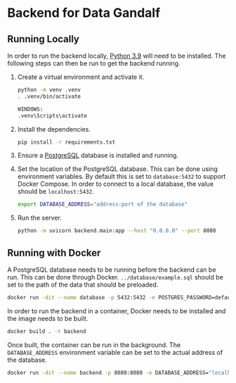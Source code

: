 # Backend for Data Gandalf

## Running Locally

In order to run the backend locally, [Python 3.9](https://www.python.org/) will need to be installed. The following steps can then be run to get the backend running.

1. Create a virtual environment and activate it.

    ```bash
    python -m venv .venv
    . .venv/bin/activate

    WINDOWS:
    .venv\Scripts\activate
    ```

2. Install the dependencies.

    ```bash
    pip install -r requirements.txt
    ```

3. Ensure a [PostgreSQL](https://www.postgresql.org/) database is installed and running.

4. Set the location of the PostgreSQL database. This can be done using environment variables. By default this is set to `database:5432` to support Docker Compose. In order to connect to a local database, the value should be `localhost:5432`.

    ```bash
    export DATABASE_ADDRESS="address:port of the database"
    ```

5. Run the server.

    ```bash
    python -m uvicorn backend.main:app --host "0.0.0.0" --port 8080
    ```

## Running with Docker

A PostgreSQL database needs to be running before the backend can be run. This can be done through Docker. `../database/example.sql` should be set to the path of the data that should be preloaded.

```bash
docker run -dit --name database -p 5432:5432 -e POSTGRES_PASSWORD=default -v ../database/example.sql:/docker-entrypoint-initdb.d/example.sql postgres
```

In order to run the backend in a container, Docker needs to be installed and the image needs to be built.

```bash
docker build . -t backend
```

Once built, the container can be run in the background. The `DATABASE_ADDRESS` environment variable can be set to the actual address of the database.

```bash
docker run -dit --name backend -p 8080:8080 -e DATABASE_ADDRESS="localhost:5432" backend
```
